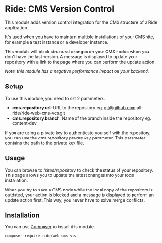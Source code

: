 # Ride: CMS Version Control

This module adds version control integration for the CMS structure of a Ride application.

It's used when you have to maintain multiple installations of your CMS site, for example a test instance or a developer instance.

This module will block structural changes on your CMS nodes when you don't have the last version.
A message is displayed to update your repository with a link to the page where you can perform the update action.

_Note: this module has a negative performance impact on your backend._

## Setup

To use this module, you need to set 2 parameters.

* __cms.repository.url__: URL to the repository eg. git@github.com:all-ride/ride-web-cms-vcs.git
* __cms.repository.branch__: Name of the branch inside the repository eg. content-dev

If you are using a private key to authenticate yourself with the repository, you can use the _cms.repository.private.key_ parameter.
This parameter contains the path to the private key file.

## Usage

You can browse to _/sites/repository_ to check the status of your repository.
This page allows you to update the latest changes into your local installation.

When you try to save a CMS node while the local copy of the repository is outdated, your action is blocked and a message is displayed to perform an update action first.
This way, you never have to solve merge conflicts.

## Installation

You can use [Composer](http://getcomposer.org) to install this module.

```
composer require ride/web-cms-vcs
```
